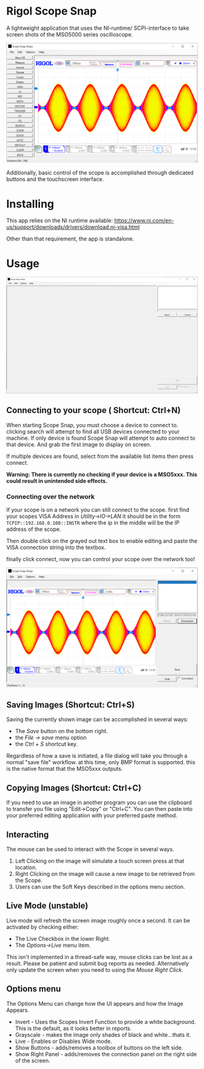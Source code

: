 # Rigol Scope Snap
A lightweight application that uses the NI-runtime/ SCPI-interface to take
screen shots of the MSO5000 series oscilloscope.

![Interactive or Advanced Mode](/images/InteractiveMode.PNG)

Additionally, basic control of the scope is accomplished through dedicated
buttons and the touchscreen interface.

# Installing
This app relies on the NI runtime available: https://www.ni.com/en-us/support/downloads/drivers/download.ni-visa.html

Other than that requirement, the app is standalone.


# Usage
![Startup Screen](/images/OnStartup.PNG)
## Connecting to your scope ( Shortcut: Ctrl+N)
When starting Scope Snap, you must choose a device to connect to. clicking
search will attempt to find all USB devices connected to your machine. If only
device is found Scope Snap will attempt to auto connect to that device. And grab
the first image to display on screen.

If multiple devices are found, select from the available list items then press
connect.

**Warning: There is currently no checking if your device is a MSO5xxx. This
could result in unintended side effects.**

### Connecting over the network
If your scope is on a network you can still connect to the scope.
first find your scopes VISA Address in _Utility->IO->LAN_ it should be in the
form ```TCPIP::192.168.0.100::INSTR``` where the ip in the middle will be the IP
address of the scope.

Then double click on the grayed out text box to enable editing and paste the
VISA connection string into the textbox.

finally click connect, now you can control your scope over the network too!

![Successfully Connected](/images/OnConnect.PNG)

## Saving Images (Shortcut: Ctrl+S)
Saving the currently shown image can be accomplished in several ways:
* The _Save_ button on the bottom right.
* the _File -> save_ menu option
* the _Ctrl + S_ shortcut key.

Regardless of how a save is initiated, a file dialog will take you through a
normal "save file" workflow. at this time, only BMP format is supported. this is
the native format that the MSO5xxx outputs.

## Copying Images (Shortcut: Ctrl+C)
If you need to use an image in another program you can use the clipboard to
transfer you file using "Edit->Copy" or "Ctrl+C". You can then paste into your
preferred editing application with your preferred paste method.


## Interacting
The mouse can be used to interact with the Scope in several ways.
1. Left Clicking on the image will simulate a touch screen press at that location.
2. Right Clicking on the image will cause a new image to be retrieved from the Scope.
3. Users can use the Soft Keys described in the options menu section.

## Live Mode (unstable)
Live mode will refresh the screen image roughly once a second. It can be
activated by checking either:
* The Live Checkbox in the lower Right.
* The _Options->Live_ menu item.

This isn't implemented in a thread-safe way, mouse clicks can be lost as a result.
Please be patient and submit bug reports as needed. Alternatively only update
the screen when you need to using the _Mouse Right Click_.

## Options menu
The Options Menu can change how the UI appears and how the Image Appears.
* Invert - Uses the Scopes Invert Function to provide a white background. This is
the default, as it looks better in reports.
* Grayscale - makes the image only shades of black and white...thats it.
* Live - Enables or Disables Wide mode.
* Show Buttons - adds/removes a toolbox of buttons on the left side.
* Show Right Panel - adds/removes the connection panel on the right side of the
screen.
